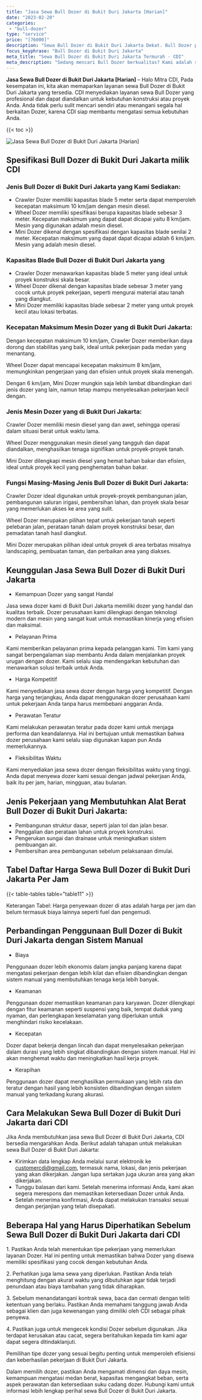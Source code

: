 ```yaml
---
title: "Jasa Sewa Bull Dozer di Bukit Duri Jakarta [Harian]"
date: "2023-02-20"
categories:
 - "bull-dozer"
type: "service"
price: "[76000]"
description: "Sewa Bull Dozer di Bukit Duri Jakarta Dekat. Bull Dozer profesional untuk kebutuhan proyek konstruksi dengan performa superior. Dapatkan informasi lengkap dengan menghubungi kami."
focus_keyphrase: "Bull Dozer di Bukit Duri Jakarta"
meta_title: "Sewa Bull Dozer di Bukit Duri Jakarta Termurah - CDI"
meta_description: "Sedang mencari Bull Dozer berkualitas? Kami adalah solusi tepat dengan solusi optimal. Klik untuk info lebih lanjut."
---
```


**Jasa Sewa Bull Dozer di Bukit Duri Jakarta [Harian]** – Halo Mitra CDI, Pada kesempatan ini, kita akan memaparkan layanan sewa Bull Dozer di Bukit Duri Jakarta yang tersedia. CDI menyediakan layanan sewa Bull Dozer yang profesional dan dapat diandalkan untuk kebutuhan konstruksi atau proyek Anda. Anda tidak perlu sulit mencari sendiri atau menangani segala hal berkaitan Dozer, karena CDI siap membantu mengatasi semua kebutuhan Anda.

{{< toc >}}

![Jasa Sewa Bull Dozer di Bukit Duri Jakarta [Harian]](/images/bull-dozer/bull-dozer-06.jpg)

## Spesifikasi Bull Dozer di Bukit Duri Jakarta milik CDI

### Jenis Bull Dozer di Bukit Duri Jakarta yang Kami Sediakan:

*   Crawler Dozer memiliki kapasitas blade 5 meter serta dapat memperoleh kecepatan maksimum 10 km/jam dengan mesin diesel.
*   Wheel Dozer memiliki spesifikasi berupa kapasitas blade sebesar 3 meter. Kecepatan maksimum yang dapat dapat dicapai yaitu 8 km/jam. Mesin yang digunakan adalah mesin diesel.
*   Mini Dozer dikenal dengan spesifikasi dengan kapasitas blade senilai 2 meter. Kecepatan maksimum yang dapat dapat dicapai adalah 6 km/jam. Mesin yang adalah mesin diesel.

### Kapasitas Blade Bull Dozer di Bukit Duri Jakarta yang

*   Crawler Dozer menawarkan kapasitas blade 5 meter yang ideal untuk proyek konstruksi skala besar.
*   Wheel Dozer dikenal dengan kapasitas blade sebesar 3 meter yang cocok untuk proyek pekerjaan, seperti mengurai material atau tanah yang diangkut.
*   Mini Dozer memiliki kapasitas blade sebesar 2 meter yang untuk proyek kecil atau lokasi terbatas.

### Kecepatan Maksimum Mesin Dozer yang di Bukit Duri Jakarta:

Dengan kecepatan maksimum 10 km/jam, Crawler Dozer memberikan daya dorong dan stabilitas yang baik, ideal untuk pekerjaan pada medan yang menantang.

Wheel Dozer dapat mencapai kecepatan maksimum 8 km/jam, memungkinkan pengerjaan yang dan efisien untuk proyek skala menengah.

Dengan 6 km/jam, Mini Dozer mungkin saja lebih lambat dibandingkan dari jenis dozer yang lain, namun tetap mampu menyelesaikan pekerjaan kecil dengan.

### Jenis Mesin Dozer yang di Bukit Duri Jakarta:

Crawler Dozer memiliki mesin diesel yang dan awet, sehingga operasi dalam situasi berat untuk waktu lama.

Wheel Dozer menggunakan mesin diesel yang tangguh dan dapat diandalkan, menghasilkan tenaga signifikan untuk proyek-proyek tanah.

Mini Dozer dilengkapi mesin diesel yang hemat bahan bakar dan efisien, ideal untuk proyek kecil yang penghematan bahan bakar.

### Fungsi Masing-Masing Jenis Bull Dozer di Bukit Duri Jakarta:

Crawler Dozer ideal digunakan untuk proyek-proyek pembangunan jalan, pembangunan saluran irigasi, pembersihan lahan, dan proyek skala besar yang memerlukan akses ke area yang sulit.

Wheel Dozer merupakan pilihan tepat untuk pekerjaan tanah seperti pelebaran jalan, perataan tanah dalam proyek konstruksi besar, dan pemadatan tanah hasil diangkut.

Mini Dozer merupakan pilihan ideal untuk proyek di area terbatas misalnya landscaping, pembuatan taman, dan perbaikan area yang diakses.

## Keunggulan Jasa Sewa Bull Dozer di Bukit Duri Jakarta

*   Kemampuan Dozer yang sangat Handal

Jasa sewa dozer kami di Bukit Duri Jakarta memiliki dozer yang handal dan kualitas terbaik. Dozer perusahaan kami dilengkapi dengan teknologi modern dan mesin yang sangat kuat untuk memastikan kinerja yang efisien dan maksimal.
*   Pelayanan Prima

Kami memberikan pelayanan prima kepada pelanggan kami. Tim kami yang sangat berpengalaman siap membantu Anda dalam menjalankan proyek urugan dengan dozer. Kami selalu siap mendengarkan kebutuhan dan menawarkan solusi terbaik untuk Anda.
*   Harga Kompetitif

Kami menyediakan jasa sewa dozer dengan harga yang kompetitif. Dengan harga yang terjangkau, Anda dapat menggunakan dozer perusahaan kami untuk pekerjaan Anda tanpa harus membebani anggaran Anda.
*   Perawatan Teratur

Kami melakukan perawatan teratur pada dozer kami untuk menjaga performa dan keandalannya. Hal ini bertujuan untuk memastikan bahwa dozer perusahaan kami selalu siap digunakan kapan pun Anda memerlukannya.
*   Fleksibilitas Waktu

Kami menyediakan jasa sewa dozer dengan fleksibilitas waktu yang tinggi. Anda dapat menyewa dozer kami sesuai dengan jadwal pekerjaan Anda, baik itu per jam, harian, mingguan, atau bulanan.

## Jenis Pekerjaan yang Membutuhkan Alat Berat Bull Dozer di Bukit Duri Jakarta:

*   Pembangunan struktur dasar, seperti jalan tol dan jalan besar.
*   Penggalian dan perataan lahan untuk proyek konstruksi.
*   Pengerukan sungai dan drainase untuk meningkatkan sistem pembuangan air.
*   Pembersihan area pembangunan sebelum pelaksanaan dimulai.

## Tabel Daftar Harga Sewa Bull Dozer di Bukit Duri Jakarta Per Jam

{{< table-tables table="table11" >}}

Keterangan Tabel: Harga penyewaan dozer di atas adalah harga per jam dan belum termasuk biaya lainnya seperti fuel dan pengemudi.

## Perbandingan Penggunaan Bull Dozer di Bukit Duri Jakarta dengan Sistem Manual

*   Biaya

Penggunaan dozer lebih ekonomis dalam jangka panjang karena dapat mengatasi pekerjaan dengan lebih kilat dan efisien dibandingkan dengan sistem manual yang membutuhkan tenaga kerja lebih banyak.
*   Keamanan

Penggunaan dozer memastikan keamanan para karyawan. Dozer dilengkapi dengan fitur keamanan seperti suspensi yang baik, tempat duduk yang nyaman, dan perlengkapan keselamatan yang diperlukan untuk menghindari risiko kecelakaan.
*   Kecepatan

Dozer dapat bekerja dengan lincah dan dapat menyelesaikan pekerjaan dalam durasi yang lebih singkat dibandingkan dengan sistem manual. Hal ini akan menghemat waktu dan meningkatkan hasil kerja proyek.
*   Kerapihan

Penggunaan dozer dapat menghasilkan permukaan yang lebih rata dan teratur dengan hasil yang lebih konsisten dibandingkan dengan sistem manual yang terkadang kurang akurasi.

## Cara Melakukan Sewa Bull Dozer di Bukit Duri Jakarta dari CDI

Jika Anda membutuhkan jasa sewa Bull Dozer di Bukit Duri Jakarta, CDI bersedia mengarahkan Anda. Berikut adalah tahapan untuk melakukan sewa Bull Dozer di Bukit Duri Jakarta:

*   Kirimkan data lengkap Anda melalui surat elektronik ke customercdi@gmail.com, termasuk nama, lokasi, dan jenis pekerjaan yang akan dikerjakan. Jangan lupa sertakan juga ukuran area yang akan dikerjakan.
*   Tunggu balasan dari kami. Setelah menerima informasi Anda, kami akan segera merespons dan memastikan ketersediaan Dozer untuk Anda.
*   Setelah menerima konfirmasi, Anda dapat melakukan transaksi sesuai dengan perjanjian yang telah disepakati.

## Beberapa Hal yang Harus Diperhatikan Sebelum Sewa Bull Dozer di Bukit Duri Jakarta dari CDI

1\.  Pastikan Anda telah menentukan tipe pekerjaan yang memerlukan layanan Dozer. Hal ini penting untuk memastikan bahwa Dozer yang disewa memiliki spesifikasi yang cocok dengan kebutuhan Anda.

2\.  Perhatikan juga lama sewa yang diperlukan. Pastikan Anda telah menghitung dengan akurat waktu yang dibutuhkan agar tidak terjadi penundaan atau biaya tambahan yang tidak diharapkan.

3\.  Sebelum menandatangani kontrak sewa, baca dan cermati dengan teliti ketentuan yang berlaku. Pastikan Anda memahami tanggung jawab Anda sebagai klien dan juga kewenangan yang dimiliki oleh CDI sebagai pihak penyewa.

4\.  Pastikan juga untuk mengecek kondisi Dozer sebelum digunakan. Jika terdapat kerusakan atau cacat, segera beritahukan kepada tim kami agar dapat segera ditindaklanjuti.

Pemilihan tipe dozer yang sesuai begitu penting untuk memperoleh efisiensi dan keberhasilan pekerjaan di Bukit Duri Jakarta.

Dalam memilih dozer, pastikan Anda mengamati dimensi dan daya mesin, kemampuan mengatasi medan berat, kapasitas mengangkat beban, serta aspek perawatan dan ketersediaan suku cadang dozer. Hubungi kami untuk informasi lebih lengkap perihal sewa Bull Dozer di Bukit Duri Jakarta.